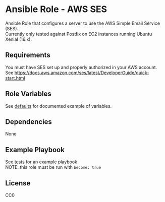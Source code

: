Ansible Role - AWS SES
=========

Ansible Role that configures a server to use the AWS Simple Email Service (SES).  
Currently only tested against Postfix on EC2 instances running Ubuntu Xenial (16.x).

Requirements
------------

You must have SES set up and properly authorized in your AWS account.  
See https://docs.aws.amazon.com/ses/latest/DeveloperGuide/quick-start.html

Role Variables
--------------

See [defaults](./defaults/main.yml) for documented example of variables.

Dependencies
------------

None

Example Playbook
----------------

See [tests](./tests/test.yml) for an example playbook  
NOTE: this role must be run with `become: true`

License
-------

CC0
